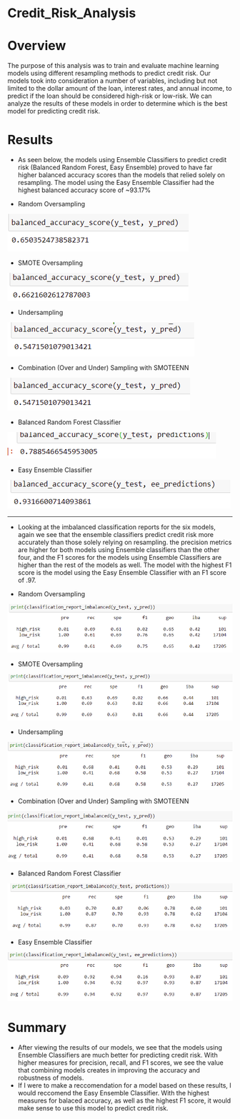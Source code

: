# Credit_Risk_Analysis

# Overview
The purpose of this analysis was to train and evaluate machine learning models using different resampling methods to predict credit risk. Our models took into consideration a number of variables, including but not limited to the dollar amount of the loan, interest rates, and annual income, to predict if the loan should be considered high-risk or low-risk. We can analyze the results of these models in order to determine which is the best model for predicting credit risk. 

# Results 

- As seen below, the models using Ensemble Classifiers to predict credit risk (Balanced Random Forest, Easy Ensemble) proved to have far higher balanced accuracy scores than the models that relied solely on resampling. The model using the Easy Ensemble Classifier had the highest balanced accuracy score of ~93.17%

- Random Oversampling

![ba1](ba1.PNG)



- SMOTE Oversampling

![ba2](ba2.PNG)




- Undersampling



![ba3](ba3.PNG)



- Combination (Over and Under) Sampling with SMOTEENN

![ba4](ba4.PNG)



- Balanced Random Forest Classifier

![ba5](ba5.PNG)



- Easy Ensemble Classifier

![ba6](ba6.PNG)


------------------------------------------------------------------------------------------------------------------------------------------------------------------------------

- Looking at the imbalanced classification reports for the six models, again we see that the ensemble classifiers predict credit risk more accurately than those solely relying on resampling. the precision metrics are higher for both models using Ensemble classifiers than the other four, and the F1 scores for the models using Ensemble Classifiers are higher than the rest of the models as well. The model with the highest F1 score is the model using the Easy Ensemble Classifier with an F1 score of .97.


- Random Oversampling

![ci1](ci1.PNG)



- SMOTE Oversampling

![ci2](ci2.PNG)


- Undersampling

![ci3](ci3.PNG)


- Combination (Over and Under) Sampling with SMOTEENN

![ci4](ci4.PNG)

- Balanced Random Forest Classifier

![ci5](ci5.PNG)

- Easy Ensemble Classifier

![ci6](ci6.PNG)



# Summary 
- After viewing the results of our models, we see that the models using Ensemble Classifiers are much better for predicting credit risk. With higher measures for precision, recall, and F1 scores, we see the value that combining models creates in improving the accuracy and robustness of models. 
- If I were to make a reccomendation for a model based on these results, I would reccomend the Easy Ensemble Classifier. With the highest measures for balaced accuracy, as well as the highest F1 score, it would make sense to use this model to predict credit risk. 
